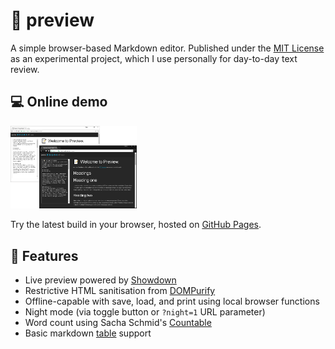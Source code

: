 # 📝 preview
A simple browser-based Markdown editor. Published under the [MIT License](https://github.com/yasinS/preview/blob/master/LICENSE) as an experimental project, which I use personally for day-to-day text review.

## 💻 Online demo

<img src="readme.png" width="40%">

Try the latest build in your browser, hosted on [GitHub Pages](https://yasins.github.io/preview/).

## 📓 Features
* Live preview powered by [Showdown](https://github.com/showdownjs/showdown) 
* Restrictive HTML sanitisation from [DOMPurify](https://github.com/cure53/DOMpurify)
* Offline-capable with save, load, and print using local browser functions
* Night mode (via toggle button or `?night=1` URL parameter)
* Word count using Sacha Schmid's [Countable](https://github.com/RadLikeWhoa/Countable)
* Basic markdown [table](https://www.npmjs.com/package/showdown-table) support

